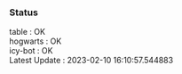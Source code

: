 ### Status


table : OK  
hogwarts : OK  
icy-bot : OK  
Latest Update : 2023-02-10 16:10:57.544883
